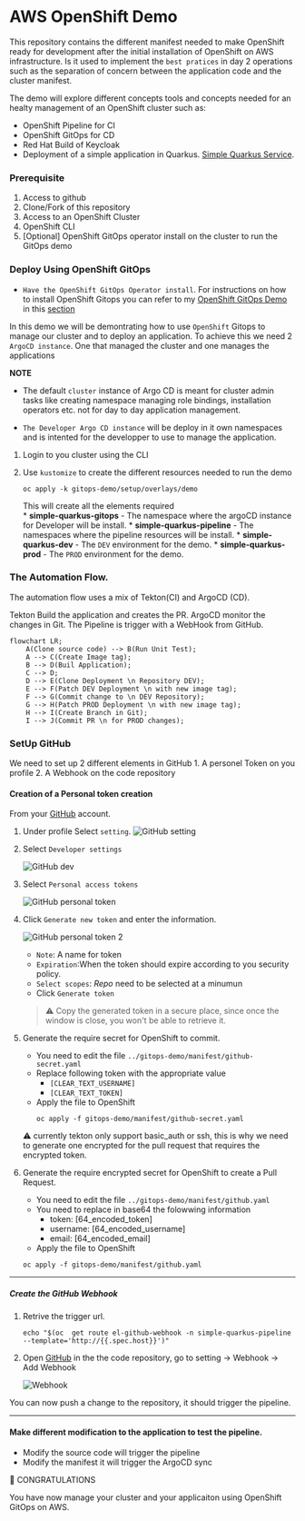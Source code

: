 # AWS OpenShift Demo

This repository contains the different manifest needed to make OpenShift ready for development after the initial installation of OpenShift on AWS infrastructure. Is it used to implement the `best pratices` in day 2 operations such as the separation of concern between the application code and the cluster manifest.

The demo will explore different concepts tools and concepts needed for an healty management of an   OpenShift cluster such as:
* OpenShift Pipeline for CI
* OpenShift GitOps for CD
* Red Hat Build of Keycloak
* Deployment of a simple application in Quarkus. [Simple Quarkus Service](https://github.com/froberge/simple-quarkus-service).

 
### Prerequisite

1. Access to github
1. Clone/Fork of this repository
1. Access to an OpenShift Cluster
1. OpenShift CLI
1. [Optional] OpenShift GitOps operator install on the cluster to run the GitOps demo


### Deploy Using OpenShift GitOps

* `Have the OpenShift GitOps Operator install`. For instructions on how to install OpenShift Gitops you can refer to my [OpenShift GitOps Demo](https://github.com/froberge/ocp-gitops-demo) in this [section](https://github.com/froberge/ocp-gitops-demo/blob/main/docs/install-gitops-operator.md)


In this demo we will be demontrating how to use `OpenShift` Gitops to manage our cluster and to deploy an application. To achieve this we need 2 `ArgoCD instance`. One that managed the cluster and one manages the applications

__NOTE__
*   The default `cluster` instance of Argo CD is meant for cluster admin tasks like creating namespace managing role bindings, installation operators etc. not for day to day application management.

* `The Developer Argo CD instance` will be deploy in it own namespaces and is intented for the developper to use to manage the application.

1. Login to you cluster using the CLI

1. Use `kustomize` to create the different resources needed to run the demo 
    ```
    oc apply -k gitops-demo/setup/overlays/demo
    ```

    This will create all the elements required    
        * __simple-quarkus-gitops__ - The namespace where the argoCD instance for Developer will be install.
        * __simple-quarkus-pipeline__ - The namespaces where the pipeline resources will be install.
        * __simple-quarkus-dev__ - The `DEV` environment for the demo.
        * __simple-quarkus-prod__ - The `PROD` environment for the demo.

### The Automation Flow.  

The automation flow uses a mix of Tekton(CI) and ArgoCD (CD).

Tekton Build the application and creates the PR. ArgoCD monitor the changes in Git. The Pipeline is trigger with a WebHook from GitHub.

```mermaid
flowchart LR;
    A(Clone source code) --> B(Run Unit Test);
    A --> C(Create Image tag);
    B --> D(Buil Application);
    C --> D;
    D --> E(Clone Deployment \n Repository DEV);
    E --> F(Patch DEV Deployment \n with new image tag);
    F --> G(Commit change to \n DEV Repository);
    G --> H(Patch PROD Deployment \n with new image tag);
    H --> I(Create Branch in Git);
    I --> J(Commit PR \n for PROD changes);
```

### SetUp GitHub

We need to set up 2 different elements in GitHub
    1. A personel Token on you profile
    2. A Webhook on the code repository


#### Creation of a Personal token creation

From your [GitHub](github.com) account.

1. Under profile Select `setting`.
    ![GitHub setting](docs/images/github-setting.png)

2. Select `Developer settings`

    ![GitHub dev](docs/images/github-devsetting.png)

3. Select `Personal access tokens`

    ![GitHub personal token](docs/images/github-personal-token.png)

4. Click `Generate new token` and enter the information.

    ![GitHub personal token 2](docs/images/github-access-token.png)

    * `Note`: A name for token
    * `Expiration`:When the token should expire according to you security policy.
    *  `Select scopes`: _Repo_ need to be selected at a minumun
    * Click `Generate token`

    > :warning: Copy the generated token in a secure place, since once the window is close, you won't be able to retrieve it. 

5. Generate the require secret for OpenShift to commit.
    * You need to edit the file `../gitops-demo/manifest/github-secret.yaml`
    * Replace following token with the appropriate value
        * `[CLEAR_TEXT_USERNAME]`
        * `[CLEAR_TEXT_TOKEN]`
    * Apply the file to OpenShift
        ```
        oc apply -f gitops-demo/manifest/github-secret.yaml
        ```
    :warning: currently tekton only support basic_auth or ssh, this is why we need to generate one encrypted for the pull request that requires the encrypted token.

6. Generate the require encrypted secret for OpenShift to create a Pull Request.
    * You need to edit the file `../gitops-demo/manifest/github.yaml`
    * You need to replace in base64 the folowwing information
        * token: [64_encoded_token]
        * username: [64_encoded_username]
        * email: [64_encoded_email]
    * Apply the file to OpenShift
    ```
    oc apply -f gitops-demo/manifest/github.yaml
    ```

---
##### Create the GitHub Webhook
1. Retrive the trigger url.     
    ```
    echo "$(oc  get route el-github-webhook -n simple-quarkus-pipeline  --template='http://{{.spec.host}}')"
    ```

2. Open [GitHub](https://github.com/)  in the the code repository, go to setting -> Webhook -> Add Webhook

    ![Webhook](docs/images/github-webhook.png)

You can now push a change to the repository, it should trigger the pipeline. 

---

#### Make different modification to the application to test the pipeline.

* Modify the source code will trigger the pipeline
* Modify the manifest it will trigger the ArgoCD sync


:tada: CONGRATULATIONS

You have now manage your cluster and your applicaiton using OpenShift GitOps on AWS.

